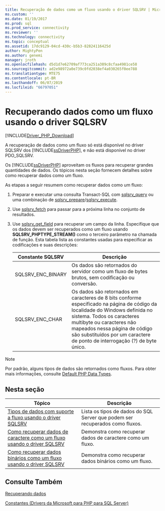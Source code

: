 ```yaml
---
title: Recuperação de dados como um fluxo usando o driver SQLSRV | Microsoft Docs
ms.custom: ''
ms.date: 01/19/2017
ms.prod: sql
ms.prod_service: connectivity
ms.reviewer: ''
ms.technology: connectivity
ms.topic: conceptual
ms.assetid: 17dc9129-04cd-430c-b5b3-82824116425d
author: MightyPen
ms.author: genemi
manager: jroth
ms.openlocfilehash: d5d1d7e62709af773ca251a389c8cfaa4981ce58
ms.sourcegitcommit: ad2e98972a0e739c0fd2038ef4a030265f0ee788
ms.translationtype: MTE75
ms.contentlocale: pt-BR
ms.lasthandoff: 06/07/2019
ms.locfileid: "66797051"
---
```

# <a name="retrieving-data-as-a-stream-using-the-sqlsrv-driver"></a>Recuperando dados como um fluxo usando o driver SQLSRV
[!INCLUDE[Driver_PHP_Download](../../includes/driver_php_download.md)]

A recuperação de dados como um fluxo só está disponível no driver SQLSRV dos [!INCLUDE[ssDriverPHP](../../includes/ssdriverphp_md.md)], e não está disponível no driver PDO_SQLSRV.  
  
Os [!INCLUDE[ssDriverPHP](../../includes/ssdriverphp_md.md)] aproveitam os fluxos para recuperar grandes quantidades de dados. Os tópicos nesta seção fornecem detalhes sobre como recuperar dados como um fluxo.  
  
As etapas a seguir resumem como recuperar dados como um fluxo:  
  
1.  Preparar e executar uma consulta Transact-SQL com [sqlsrv_query](../../connect/php/sqlsrv-query.md) ou uma combinação de [sqlsrv_prepare](../../connect/php/sqlsrv-prepare.md)/[sqlsrv_execute](../../connect/php/sqlsrv-execute.md).  
  
2.  Use [sqlsrv_fetch](../../connect/php/sqlsrv-fetch.md) para passar para a próxima linha no conjunto de resultados.  
  
3.  Use [sqlsrv_get_field](../../connect/php/sqlsrv-get-field.md) para recuperar um campo da linha. Especifique que os dados devem ser recuperados como um fluxo usando **SQLSRV_PHPTYPE_STREAM(<encoding>)** como o terceiro parâmetro na chamada de função. Esta tabela lista as constantes usadas para especificar as codificações e suas descrições:  
  
    |Constante SQLSRV|Descrição|  
    |-------------------|---------------|  
    |SQLSRV_ENC_BINARY|Os dados são retornados do servidor como um fluxo de bytes brutos, sem codificação ou conversão.|  
    |SQLSRV_ENC_CHAR|Os dados são retornados em caracteres de 8 bits conforme especificado na página de código da localidade do Windows definida no sistema. Todos os caracteres multibyte ou caracteres não mapeados nessa página de código são substituídos por um caractere de ponto de interrogação (?) de byte único.|  
  
> [!NOTE]  
> Por padrão, alguns tipos de dados são retornados como fluxos. Para obter mais informações, consulte [Default PHP Data Types](../../connect/php/default-php-data-types.md).  
  
## <a name="in-this-section"></a>Nesta seção  
  
|Tópico|Descrição|  
|---------|---------------|  
|[Tipos de dados com suporte a fluxo usando o driver SQLSRV](../../connect/php/data-types-with-stream-support-using-the-sqlsrv-driver.md)|Lista os tipos de dados do SQL Server que podem ser recuperados como fluxos.|  
|[Como recuperar dados de caractere como um fluxo usando o driver SQLSRV](../../connect/php/how-to-retrieve-character-data-as-a-stream-using-the-sqlsrv-driver.md)|Demonstra como recuperar dados de caractere como um fluxo.|  
|[Como recuperar dados binários como um fluxo usando o driver SQLSRV](../../connect/php/how-to-retrieve-binary-data-as-a-stream-using-the-sqlsrv-driver.md)|Demonstra como recuperar dados binários como um fluxo.|  
  
## <a name="see-also"></a>Consulte Também  
[Recuperando dados](../../connect/php/retrieving-data.md)

[Constantes &#40;Drivers da Microsoft para PHP para SQL Server&#41;](../../connect/php/constants-microsoft-drivers-for-php-for-sql-server.md)  
  
